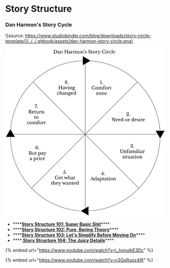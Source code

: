# Story Structure

### Dan Harmon's Story Cycle

![source: https://www.studiobinder.com/blog/downloads/story-circle-template/](../../.gitbook/assets/dan-harmon-story-circle.png)



![](../../.gitbook/assets/story_circle.jpg)

* \*\*\*\*[**Story Structure 101: Super Basic Shit**](https://channel101.fandom.com/wiki/Story_Structure_101:_Super_Basic_Shit)\*\*\*\*
* \*\*\*\*[**Story Structure 102: Pure, Boring Theory**](https://channel101.fandom.com/wiki/Story_Structure_102:_Pure,_Boring_Theory)\*\*\*\*
* \*\*\*\*[**Story Structure 103: Let's Simplify Before Moving On**](https://channel101.fandom.com/wiki/Story_Structure_103:_Let%27s_Simplify_Before_Moving_On)\*\*\*\*
* \*\*\*\*[ **Story Structure 104: The Juicy Details**](https://channel101.fandom.com/wiki/Story_Structure_104:_The_Juicy_Details)\*\*\*\*

{% embed url="https://www.youtube.com/watch?v=\_hxnulkE3Dc" %}

{% embed url="https://www.youtube.com/watch?v=v3QsRuqz49I" %}



